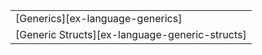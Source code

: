 ||
|--------|
| [Generics][ex-language-generics] |
| [Generic Structs][ex-language-generic-structs] |
